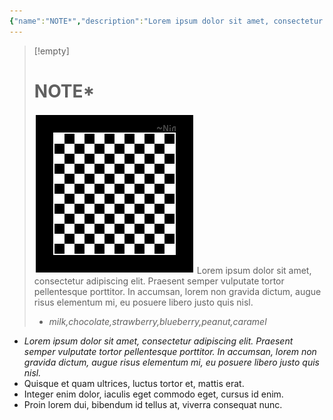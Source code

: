 ```yaml
---
{"name":"NOTE*","description":"Lorem ipsum dolor sit amet, consectetur adipiscing elit. Praesent semper vulputate tortor pellentesque porttitor. In accumsan, lorem non gravida dictum, augue risus elementum mi, eu posuere libero justo quis nisl.","image":"![PlaceholderIcon.png|icon](/img/user/RESOURCE/ASSET/OTHER/PlaceholderIcon.png)","partial":false,"complete":false,"importance":null,"review":null,"descriptors":["milk","chocolate","strawberry","blueberry","peanut","caramel"],"relevance":null,"tags":["-note"],"dg-publish":true,"aliases":"NO0000","permalink":"/resource/template/no-0000/","dgPassFrontmatter":true}
---
```


>[!empty]
> # NOTE*
> ![RESOURCE/ASSET/OTHER/PlaceholderIcon.png|icon](/img/user/RESOURCE/ASSET/OTHER/PlaceholderIcon.png) Lorem ipsum dolor sit amet, consectetur adipiscing elit. Praesent semper vulputate tortor pellentesque porttitor. In accumsan, lorem non gravida dictum, augue risus elementum mi, eu posuere libero justo quis nisl.
> 
> - *milk,chocolate,strawberry,blueberry,peanut,caramel*

- *Lorem ipsum dolor sit amet, consectetur adipiscing elit. Praesent semper vulputate tortor pellentesque porttitor. In accumsan, lorem non gravida dictum, augue risus elementum mi, eu posuere libero justo quis nisl.*
- Quisque et quam ultrices, luctus tortor et, mattis erat.
- Integer enim dolor, iaculis eget commodo eget, cursus id enim.
- Proin lorem dui, bibendum id tellus at, viverra consequat nunc.